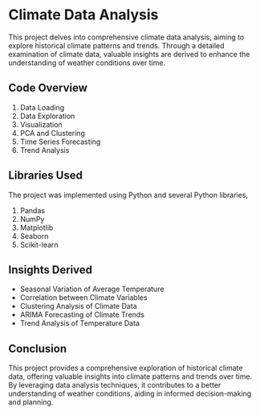 
# Climate Data Analysis
This project delves into comprehensive climate data analysis, aiming to explore historical climate patterns and trends. Through a detailed examination of climate data, valuable insights are derived to enhance the understanding of weather conditions over time.
## Code Overview
1. Data Loading
2. Data Exploration
3. Visualization
4. PCA and Clustering
5. Time Series Forecasting
6. Trend Analysis
## Libraries Used

The project was implemented using Python and several Python libraries,

1. Pandas
2. NumPy
3. Matplotlib
4. Seaborn
5. Scikit-learn

## Insights Derived
- Seasonal Variation of Average Temperature
- Correlation between Climate Variables
- Clustering Analysis of Climate Data
- ARIMA Forecasting of Climate Trends
- Trend Analysis of Temperature Data
## Conclusion
This project provides a comprehensive exploration of historical climate data, offering valuable insights into climate patterns and trends over time. By leveraging data analysis techniques, it contributes to a better understanding of weather conditions, aiding in informed decision-making and planning.